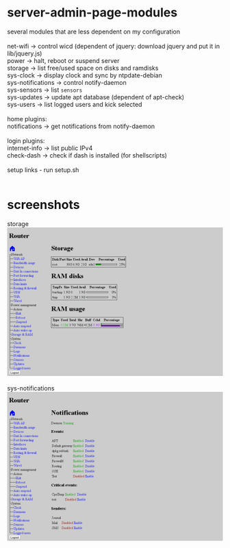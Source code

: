 # server-admin-page-modules
several modules that are less dependent on my configuration<br><br>
net-wifi -> control wicd (dependent of jquery: download jquery and put it in lib/jquery.js)<br>
power -> halt, reboot or suspend server<br>
storage -> list free/used space on disks and ramdisks<br>
sys-clock -> display clock and sync by ntpdate-debian<br>
sys-notifications -> control notify-daemon<br>
sys-sensors -> list `sensors`<br>
sys-updates -> update apt database (dependent of apt-check)<br>
sys-users -> list logged users and kick selected<br><br>
home plugins:<br>
notifications -> get notifications from notify-daemon<br><br>
login plugins:<br>
internet-info -> list public IPv4<br>
check-dash -> check if dash is installed (for shellscripts)<br><br>
setup links - run setup.sh<br><br>

# screenshots
storage<br>
![alt text](https://github.com/MissKittin/server-admin-page-modules/blob/master/storage.png)<br><br>
sys-notifications<br>
![alt text](https://github.com/MissKittin/server-admin-page-modules/blob/master/sys-notifications.png)
